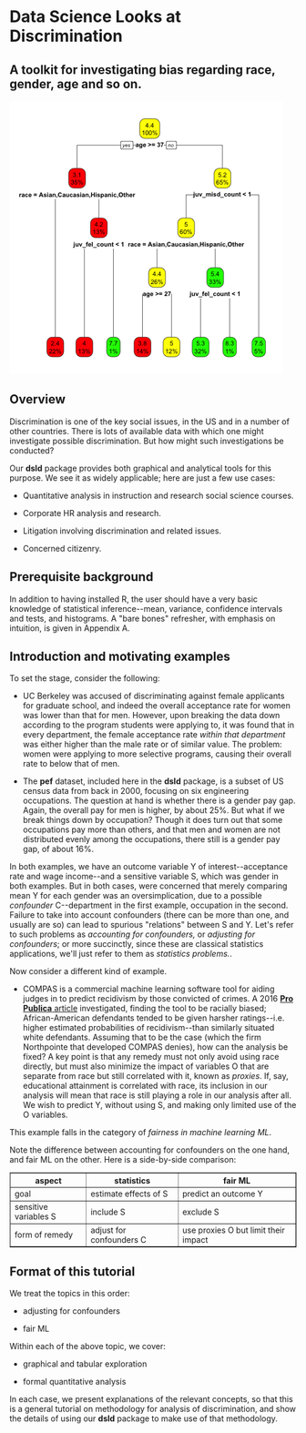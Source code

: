 
# Data Science Looks at Discrimination

## A toolkit for investigating bias regarding race, gender, age and so on.

![alt text](CompasDecile.png)

<!---
library(fairml)
compasRpart <- rpart(decile_score ~ .,compas[,-c(6,7,9,13,14)])
rpart.plot(compasRpart,,box.palette=c('red','yellow','green'))
--->

## Overview

Discrimination is one of the key social issues, in the US and in a
number of other countries.  There is lots of available data with which
one might investigate possible discrimination.  But how might such
investigations be conducted?

Our **dsld** package provides both graphical and analytical tools
for this purpose.  We see it as widely applicable; here are just a few
use cases:

* Quantitative analysis in instruction and research social science courses.

* Corporate HR analysis and research.

* Litigation involving discrimination and related issues.

* Concerned citizenry. 

## Prerequisite background

In addition to having installed R, the user should have a very basic
knowledge of statistical inference--mean, variance, confidence intervals
and tests, and histograms.  A "bare bones" refresher, with emphasis on
intuition, is given in Appendix A.

## Introduction and motivating examples

To set the stage, consider the following:

* UC Berkeley was accused of discriminating against female applicants
  for graduate school, and indeed the overall acceptance rate for women
was lower than that for men.  However, upon breaking the data down
according to the program students were applying to, it was found that in
every department, the female acceptance rate *within that department*
was either higher than the male rate or of similar value.  The problem:
women were applying to more selective programs, causing their overall
rate to below that of men.

* The **pef** dataset, included here in the **dsld** package, is a
  subset of US census data from back in 2000, focusing on six
engineering occupations.  The question at hand is whether there is a
gender pay gap.  Again, the overall pay for men is higher, by about 25%.
But what if we break things down by occupation?  Though it does turn out
that some occupations pay more than others, and that men and women are
not distributed evenly among the occupations, there still is a gender
pay gap, of about 16%.

In both examples, we have an outcome variable Y of interest--acceptance
rate and wage income--and a sensitive variable S, which was gender in
both examples.  But in both cases, were concerned that merely comparing
mean Y for each gender was an oversimplication, due to a possible
*confounder* C--department in the first example, occupation in the
second.  Failure to take into account confounders (there can be more
than one, and usually are so) can lead to spurious "relations" between S
and Y.  Let's refer to such problems as *accounting for confounders,*
or *adjusting for confounders*; or more succinctly, since these are
classical statistics applications, we'll just refer to them as
*statistics problems.*.

Now consider a different kind of example.

* COMPAS is a commercial machine learning software tool for aiding
  judges in to predict recidivism by those convicted of crimes.  A 2016
[**Pro Publica**
article](https://www.propublica.org/article/machine-bias-risk-assessments-in-criminal-sentencing)
investigated, finding  the tool to be racially biased; African-American
defendants tended to be given harsher ratings--i.e. higher estimated
probabilities of recidivism--than similarly situated white defendants.
Assuming that to be the case (which the firm Northpointe that developed
COMPAS denies), how can the analysis be fixed?  A key point is that any
remedy must not only avoid using race directly, but must also minimize
the impact of variables O that are separate from race but still correlated
with it, known as *proxies*.  If, say, educational attainment is
correlated with race, its inclusion in our analysis will mean that race
is still playing a role in our analysis after all.  We wish to predict
Y, without using S, and making only limited use of the O variables.

This example falls in the category of *fairness in machine learning ML*.

Note the difference between accounting for confounders on the one hand,
and fair ML on the other.  Here is a side-by-side comparison:

<table border="1">

   <tr>
   <th>aspect</th>
   <th>statistics</th>
   <th>fair ML</th>
   </tr>

   <tr>
   <td>goal</td>
   <td>estimate effects of S</td>
   <td>predict an outcome Y</td>
   </tr>

   <tr>
   <td>sensitive variables S</td>
   <td>include S</td>
   <td>exclude S</td>
   </tr>

   <tr>
   <td>form of remedy</td>
   <td>adjust for confounders C</td>
   <td>use proxies O but limit their impact</td>
   </tr>

</table>

## Format of this tutorial

We treat the topics in this order:

* adjusting for confounders

* fair ML

Within each of the above topic, we cover:

* graphical and tabular exploration

* formal quantitative analysis

In each case, we present explanations of the relevant concepts, so that
this is a general tutorial on methodology for analysis of
discrimination, and show the details of using our **dsld** package to
make use of that methodology.

